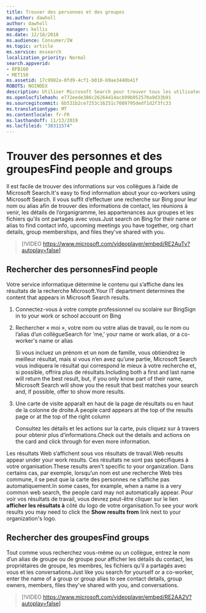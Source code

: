 ```yaml
---
title: Trouver des personnes et des groupes
ms.author: dawholl
author: dawholl
manager: kellis
ms.date: 12/18/2018
ms.audience: Consumer/IW
ms.topic: article
ms.service: mssearch
localization_priority: Normal
search.appverid:
- BFB160
- MET150
ms.assetid: 17c9982a-0fd9-4cf1-b010-69ae3440b41f
ROBOTS: NOINDEX
description: Utiliser Microsoft Search pour trouver tous les utilisateurs de votre entreprise et les informations que vous verrez
ms.openlocfilehash: e772eede386c26264414acb99b952570a9d33b91
ms.sourcegitcommit: 6b531b2ce7253c16251c7089795dedf1d2f3fc33
ms.translationtype: MT
ms.contentlocale: fr-FR
ms.lasthandoff: 11/13/2019
ms.locfileid: "38311574"
---
```

# <a name="find-people-and-groups"></a><span data-ttu-id="5a4a1-103">Trouver des personnes et des groupes</span><span class="sxs-lookup"><span data-stu-id="5a4a1-103">Find people and groups</span></span>

<span data-ttu-id="5a4a1-104">Il est facile de trouver des informations sur vos collègues à l’aide de Microsoft Search.</span><span class="sxs-lookup"><span data-stu-id="5a4a1-104">It's easy to find information about your co-workers using Microsoft Search.</span></span> <span data-ttu-id="5a4a1-105">Il vous suffit d’effectuer une recherche sur Bing pour leur nom ou alias afin de trouver des informations de contact, les réunions à venir, les détails de l’organigramme, les appartenances aux groupes et les fichiers qu’ils ont partagés avec vous.</span><span class="sxs-lookup"><span data-stu-id="5a4a1-105">Just search on Bing for their name or alias to find contact info, upcoming meetings you have together, org chart details, group memberships, and files they've shared with you.</span></span>
  
> [!VIDEO https://www.microsoft.com/videoplayer/embed/RE2AuTv?autoplay=false]
  
## <a name="find-people"></a><span data-ttu-id="5a4a1-106">Rechercher des personnes</span><span class="sxs-lookup"><span data-stu-id="5a4a1-106">Find people</span></span>

<span data-ttu-id="5a4a1-107">Votre service informatique détermine le contenu qui s’affiche dans les résultats de la recherche Microsoft.</span><span class="sxs-lookup"><span data-stu-id="5a4a1-107">Your IT department determines the content that appears in Microsoft Search results.</span></span>
  
1. <span data-ttu-id="5a4a1-108">Connectez-vous à votre compte professionnel ou scolaire sur Bing</span><span class="sxs-lookup"><span data-stu-id="5a4a1-108">Sign in to your work or school account on Bing</span></span>
    
2. <span data-ttu-id="5a4a1-109">Rechercher « moi », votre nom ou votre alias de travail, ou le nom ou l’alias d’un collègue</span><span class="sxs-lookup"><span data-stu-id="5a4a1-109">Search for 'me,' your name or work alias, or a co-worker's name or alias</span></span>
    
    <span data-ttu-id="5a4a1-110">Si vous incluez un prénom et un nom de famille, vous obtiendrez le meilleur résultat, mais si vous n’en avez qu’une partie, Microsoft Search vous indiquera le résultat qui correspond le mieux à votre recherche et, si possible, offrira plus de résultats.</span><span class="sxs-lookup"><span data-stu-id="5a4a1-110">Including both a first and last name will return the best result, but, if you only know part of their name, Microsoft Search will show you the result that best matches your search and, if possible, offer to show more results.</span></span>
    
3. <span data-ttu-id="5a4a1-111">Une carte de visite apparaît en haut de la page de résultats ou en haut de la colonne de droite.</span><span class="sxs-lookup"><span data-stu-id="5a4a1-111">A people card appears at the top of the results page or at the top of the right column</span></span>
    
    <span data-ttu-id="5a4a1-112">Consultez les détails et les actions sur la carte, puis cliquez sur à travers pour obtenir plus d’informations.</span><span class="sxs-lookup"><span data-stu-id="5a4a1-112">Check out the details and actions on the card and click through for even more information.</span></span>
    
<span data-ttu-id="5a4a1-113">Les résultats Web s’affichent sous vos résultats de travail.</span><span class="sxs-lookup"><span data-stu-id="5a4a1-113">Web results appear under your work results.</span></span> <span data-ttu-id="5a4a1-114">Ces résultats ne sont pas spécifiques à votre organisation.</span><span class="sxs-lookup"><span data-stu-id="5a4a1-114">These results aren't specific to your organization.</span></span> <span data-ttu-id="5a4a1-115">Dans certains cas, par exemple, lorsqu’un nom est une recherche Web très commune, il se peut que la carte des personnes ne s’affiche pas automatiquement.</span><span class="sxs-lookup"><span data-stu-id="5a4a1-115">In some cases, for example, when a name is a very common web search, the people card may not automatically appear.</span></span> <span data-ttu-id="5a4a1-116">Pour voir vos résultats de travail, vous devrez peut-être cliquer sur le lien **afficher les résultats à** côté du logo de votre organisation.</span><span class="sxs-lookup"><span data-stu-id="5a4a1-116">To see your work results you may need to click the **Show results from** link next to your organization's logo.</span></span> 
  
## <a name="find-groups"></a><span data-ttu-id="5a4a1-117">Rechercher des groupes</span><span class="sxs-lookup"><span data-stu-id="5a4a1-117">Find groups</span></span>

<span data-ttu-id="5a4a1-118">Tout comme vous recherchez vous-même ou un collègue, entrez le nom d’un alias de groupe ou de groupe pour afficher les détails du contact, les propriétaires de groupe, les membres, les fichiers qu’il a partagés avec vous et les conversations.</span><span class="sxs-lookup"><span data-stu-id="5a4a1-118">Just like you search for yourself or a co-worker, enter the name of a group or group alias to see contact details, group owners, members, files they've shared with you, and conversations.</span></span>
  
> [!VIDEO https://www.microsoft.com/videoplayer/embed/RE2AA2V?autoplay=false]
  

  

